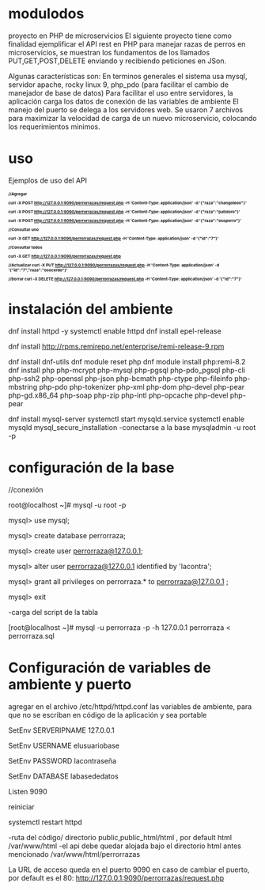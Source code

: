 # modulodos
proyecto en PHP de microservicios
El siguiente proyecto tiene como finalidad ejemplificar el API rest en PHP para manejar razas de perros en microservicios, se muestran los fundamentos de los llamados PUT,GET,POST,DELETE enviando y recibiendo peticiones en JSon.

Algunas características son:
En terminos generales el sistema usa mysql, servidor apache, rocky linux 9, php_pdo (para facilitar el cambio de manejador de base de datos)
Para facilitar el uso entre servidores, la aplicación carga los datos de conexión de las variables de ambiente
El manejo del puerto se delega a los servidores web.
Se usaron 7 archivos para maximizar la velocidad de carga de un nuevo microservicio, colocando los requerimientos minimos.

# uso
Ejemplos de uso del API
 <h1 style="font-size:8"> 
//Agregar

curl -X POST http://127.0.0.1:9090/perrorrazas/request.php -H 'Content-Type: application/json' -d '{"raza":"changoleon"}'

curl -X POST http://127.0.0.1:9090/perrorrazas/request.php -H 'Content-Type: application/json' -d '{"raza":"patoloro"}'

curl -X POST http://127.0.0.1:9090/perrorrazas/request.php -H 'Content-Type: application/json' -d '{"raza":"osoperro"}'


//Consultar uno

curl -X GET http://127.0.0.1:9090/perrorrazas/request.php -H 'Content-Type: application/json' -d '{"id":"7"}'


//Consultar todos

curl -X GET http://127.0.0.1:9090/perrorrazas/request.php


//Actualizar
curl -X PUT http://127.0.0.1:9090/perrorrazas/request.php -H 'Content-Type: application/json' -d '{"id":"7","raza":"osocerdo"}'

//Borrar
curl -X DELETE http://127.0.0.1:9090/perrorrazas/request.php -H 'Content-Type: application/json' -d '{"id":"7"}'
</h1>

# instalación del ambiente
dnf install httpd -y
systemctl enable httpd
dnf install epel-release

dnf install http://rpms.remirepo.net/enterprise/remi-release-9.rpm

dnf install dnf-utils
dnf module reset php
dnf module install php:remi-8.2
dnf install  php php-mcrypt php-mysql php-pgsql php-pdo_pgsql php-cli php-ssh2 php-openssl php-json  php-bcmath php-ctype php-fileinfo php-mbstring php-pdo php-tokenizer php-xml php-dom php-devel php-pear php-gd.x86_64 php-soap php-zip php-intl php-opcache php-devel php-pear

dnf install mysql-server
systemctl start mysqld.service
systemctl enable mysqld
mysql_secure_installation
-conectarse a la base
mysqladmin -u root -p 


# configuración de la base

//conexión

root@localhost ~]# mysql -u root -p

mysql> use mysql;

mysql> create database perrorraza;

mysql> create user perrorraza@127.0.0.1;

mysql>  alter user perrorraza@127.0.0.1 identified  by 'lacontra';

mysql> grant all privileges on perrorraza.* to perrorraza@127.0.0.1 ;

mysql> exit

-carga del script de la tabla

[root@localhost ~]# mysql -u perrorraza -p -h 127.0.0.1 perrorraza   < perrorraza.sql




# Configuración de variables de ambiente y puerto

agregar en el archivo /etc/httpd/httpd.conf las variables de ambiente, para que no se escriban en código de la aplicación y sea portable

SetEnv SERVERIPNAME 127.0.0.1

SetEnv USERNAME elusuariobase

SetEnv PASSWORD lacontraseña

SetEnv DATABASE labasededatos

Listen 9090

reiniciar

systemctl restart  httpd

-ruta del código/ directorio public,public_html/html , por default html
/var/www/html
-el api debe quedar alojada bajo el directorio html antes mencionado
/var/www/html/perrorrazas

La URL de acceso queda en el puerto 9090 en caso de cambiar el puerto, por default es el 80:
http://127.0.0.1:9090/perrorrazas/request.php





